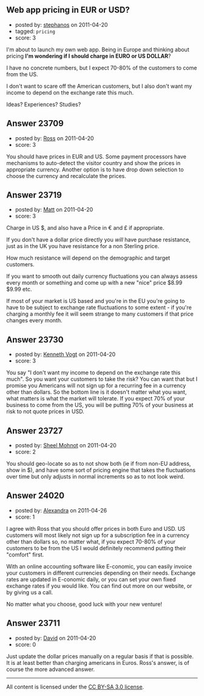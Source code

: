 ## Web app pricing in EUR or USD?

- posted by: [stephanos](https://stackexchange.com/users/-1/6398-stephanos) on 2011-04-20
- tagged: `pricing`
- score: 3

I'm about to launch my own web app. Being in Europe and thinking about pricing **I'm wondering if I should charge in EURO or US DOLLAR**?

I have no concrete numbers, but I expect 70-80% of the customers to come from the US.

I don't want to scare off the American customers, but I also don't want my income to depend on the exchange rate this much.

Ideas? Experiences? Studies?


## Answer 23709

- posted by: [Ross](https://stackexchange.com/users/-1/1390-ross) on 2011-04-20
- score: 3

You should have prices in EUR and US. Some payment processors have mechanisms to auto-detect the visitor country and show the prices in appropriate currency. Another option is to have drop down selection to choose the currency and recalculate the prices.


## Answer 23719

- posted by: [Matt](https://stackexchange.com/users/-1/8784-matt) on 2011-04-20
- score: 3

Charge in US $, and also have a Price in € and £ if appropriate.

If you don't have a dollar price directly you *will* have purchase resistance, just as in the UK you have resistance for a non Sterling price.

How much resistance will depend on the demographic and target customers.

If you want to smooth out daily currency fluctuations you can always assess every month or something and come up with a new "nice" price $8.99 $9.99 etc.

If most of your market is US based and you're in the EU you're going to have to be subject to exchange rate fluctuations to some extent - if you're charging a monthly fee it will seem strange to many customers if that price changes every month.


## Answer 23730

- posted by: [Kenneth Vogt](https://stackexchange.com/users/-1/6736-kenneth-vogt) on 2011-04-20
- score: 3

You say "I don't want my income to depend on the exchange rate this much". So you want your customers to take the risk? You can want that but I promise you Americans will not sign up for a recurring fee in a currency other than dollars. So the bottom line is it doesn't matter what you want, what matters is what the market will tolerate. If you expect 70% of your business to come from the US, you will be putting 70% of your business at risk to not quote prices in USD.


## Answer 23727

- posted by: [Sheel Mohnot](https://stackexchange.com/users/-1/8553-sheel-mohnot) on 2011-04-20
- score: 2

You should geo-locate so as to not show both (ie if from non-EU address, show in $), and have some sort of pricing engine that takes the fluctuations over time but only adjusts in normal increments so as to not look weird.


## Answer 24020

- posted by: [Alexandra](https://stackexchange.com/users/-1/9996-alexandra) on 2011-04-26
- score: 1

I agree with Ross that you should offer prices in both Euro and USD.  US customers will most likely not sign up for a subscription fee in a currency other than dollars so, no matter what, if you expect 70-80% of your customers to be from the US I would definitely recommend putting their "comfort" first.  

With an online accounting software like E-conomic, you can easily invoice your customers in different currencies depending on their needs.  Exchange rates are updated in E-conomic daily, or you can set your own fixed exchange rates if you would like.  You can find out more on our website, or by giving us a call.

No matter what you choose, good luck with your new venture!


## Answer 23711

- posted by: [David](https://stackexchange.com/users/-1/2684-david) on 2011-04-20
- score: 0

Just update the dollar prices manually on a regular basis if that is possible. It is at least better than charging americans in Euros. Ross's answer, is of course the more advanced answer.



---

All content is licensed under the [CC BY-SA 3.0 license](https://creativecommons.org/licenses/by-sa/3.0/).
